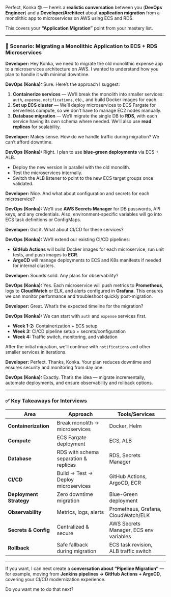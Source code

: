 Perfect, Konka 😎 — here’s a **realistic conversation** between you (**DevOps Engineer**) and a **Developer/Architect** about **application migration** from a monolithic app to microservices on AWS using ECS and RDS.

This covers your **“Application Migration”** point from your mastery list.

---

### 🧩 Scenario: Migrating a Monolithic Application to ECS + RDS Microservices

**Developer:**
Hey Konka, we need to migrate the old monolithic expense app to a microservices architecture on AWS. I wanted to understand how you plan to handle it with minimal downtime.

**DevOps (Konka):**
Sure. Here’s the approach I suggest:

1. **Containerize services** — We’ll break the monolith into smaller services: `auth`, `expense`, `notifications`, etc., and build Docker images for each.
2. **Set up ECS cluster** — We’ll deploy microservices to ECS Fargate for serverless compute, so we don’t have to manage EC2 nodes manually.
3. **Database migration** — We’ll migrate the single DB to **RDS**, with each service having its own schema where needed. We’ll also use **read replicas** for scalability.

**Developer:**
Makes sense. How do we handle traffic during migration? We can’t afford downtime.

**DevOps (Konka):**
Right. I plan to use **blue-green deployments** via ECS + ALB.

* Deploy the new version in parallel with the old monolith.
* Test the microservices internally.
* Switch the ALB listener to point to the new ECS target groups once validated.

**Developer:**
Nice. And what about configuration and secrets for each microservice?

**DevOps (Konka):**
We’ll use **AWS Secrets Manager** for DB passwords, API keys, and any credentials.
Also, environment-specific variables will go into ECS task definitions or ConfigMaps.

**Developer:**
Got it. What about CI/CD for these services?

**DevOps (Konka):**
We’ll extend our existing CI/CD pipelines:

* **GitHub Actions** will build Docker images for each microservice, run unit tests, and push images to **ECR**.
* **ArgoCD** will manage deployments to ECS and K8s manifests if needed for internal clusters.

**Developer:**
Sounds solid. Any plans for observability?

**DevOps (Konka):**
Yes. Each microservice will push metrics to **Prometheus**, logs to **CloudWatch** or ELK, and alerts configured in **Grafana**. This ensures we can monitor performance and troubleshoot quickly post-migration.

**Developer:**
Great. What’s the expected timeline for the migration?

**DevOps (Konka):**
We can start with `auth` and `expense` services first.

* **Week 1-2:** Containerization + ECS setup
* **Week 3:** CI/CD pipeline setup + secrets/configuration
* **Week 4:** Traffic switch, monitoring, and validation

After the initial migration, we’ll continue with `notifications` and other smaller services in iterations.

**Developer:**
Perfect. Thanks, Konka. Your plan reduces downtime and ensures security and monitoring from day one.

**DevOps (Konka):**
Exactly. That’s the idea — migrate incrementally, automate deployments, and ensure observability and rollback options.

---

### ✅ Key Takeaways for Interviews

| Area                    | Approach                              | Tools/Services                         |
| ----------------------- | ------------------------------------- | -------------------------------------- |
| **Containerization**    | Break monolith → microservices        | Docker, Helm                           |
| **Compute**             | ECS Fargate deployment                | ECS, ALB                               |
| **Database**            | RDS with schema separation & replicas | RDS, Secrets Manager                   |
| **CI/CD**               | Build → Test → Deploy microservices   | GitHub Actions, ArgoCD, ECR            |
| **Deployment Strategy** | Zero downtime migration               | Blue-Green deployment                  |
| **Observability**       | Metrics, logs, alerts                 | Prometheus, Grafana, CloudWatch/ELK    |
| **Secrets & Config**    | Centralized & secure                  | AWS Secrets Manager, ECS env variables |
| **Rollback**            | Safe fallback during migration        | ECS task revision, ALB traffic switch  |

---

If you want, I can next create a **conversation about “Pipeline Migration”** — for example, moving from **Jenkins pipelines → GitHub Actions + ArgoCD**, covering your CI/CD modernization experience.

Do you want me to do that next?

